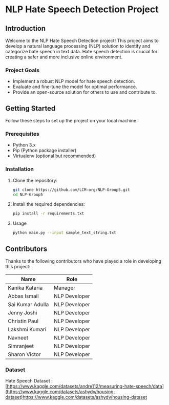 # NLP Hate Speech Detection Project

## Introduction

Welcome to the NLP Hate Speech Detection project! This project aims to develop a natural language processing (NLP) solution to identify and categorize hate speech in text data. Hate speech detection is crucial for creating a safer and more inclusive online environment.

### Project Goals

- Implement a robust NLP model for hate speech detection.
- Evaluate and fine-tune the model for optimal performance.
- Provide an open-source solution for others to use and contribute to.

## Getting Started

Follow these steps to set up the project on your local machine.

### Prerequisites

- Python 3.x
- Pip (Python package installer)
- Virtualenv (optional but recommended)

### Installation

1. Clone the repository:

   ```bash
   git clone https://github.com/LCM-org/NLP-Group5.git
   cd NLP-Group5

2. Install the required dependencies:

    ```bash
    pip install -r requirements.txt

3. Usage

    ```bash
    python main.py --input sample_text_string.txt


## Contributors

Thanks to the following contributors who have played a role in developing this project:

| Name              | Role         
| ----------------- | ------------- |
| Kanika Kataria   |  Manager | 
| Abbas Ismail      | NLP Developer    |
| Sai Kumar Adulla   | NLP Developer      |
| Jenny Joshi   | NLP Developer           |
| Christin Paul   | NLP Developer   |
| Lakshmi Kumari   | NLP Developer   |
|  Navneet  | NLP Developer       |
| Simranjeet   | NLP Developer     |
| Sharon Victor    | NLP Developer   |



### Dataset
Hate Speech Dataset : [https://www.kaggle.com/datasets/andre112/measuring-hate-speech/data](https://www.kaggle.com/datasets/ashydv/housing-dataset)https://www.kaggle.com/datasets/ashydv/housing-dataset
